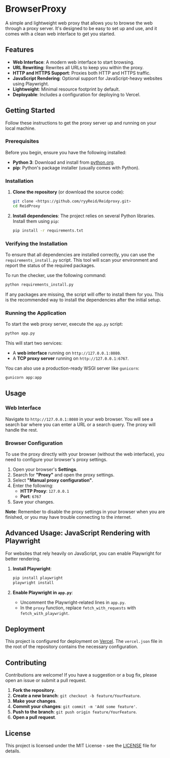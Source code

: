 # BrowserProxy

A simple and lightweight web proxy that allows you to browse the web through a proxy server. It's designed to be easy to set up and use, and it comes with a clean web interface to get you started.

## Features

*   **Web Interface**: A modern web interface to start browsing.
*   **URL Rewriting**: Rewrites all URLs to keep you within the proxy.
*   **HTTP and HTTPS Support**: Proxies both HTTP and HTTPS traffic.
*   **JavaScript Rendering**: Optional support for JavaScript-heavy websites using Playwright.
*   **Lightweight**: Minimal resource footprint by default.
*   **Deployable**: Includes a configuration for deploying to Vercel.

## Getting Started

Follow these instructions to get the proxy server up and running on your local machine.

### Prerequisites

Before you begin, ensure you have the following installed:

*   **Python 3**: Download and install from [python.org](https://www.python.org/downloads/).
*   **pip**: Python's package installer (usually comes with Python).

### Installation

1.  **Clone the repository** (or download the source code):
    ```bash
    git clone <https://github.com/ryyReid/Reidproxy.git>
    cd ReidProxy
    ```

2.  **Install dependencies**:
    The project relies on several Python libraries. Install them using `pip`:
    ```bash
    pip install -r requirements.txt
    ```

### Verifying the Installation

To ensure that all dependencies are installed correctly, you can use the `requirements_install.py` script. This tool will scan your environment and report the status of the required packages.

To run the checker, use the following command:

```bash
python requirements_install.py
```

If any packages are missing, the script will offer to install them for you. This is the recommended way to install the dependencies after the initial setup.

### Running the Application

To start the web proxy server, execute the `app.py` script:

```bash
python app.py
```

This will start two services:

*   A **web interface** running on `http://127.0.0.1:8080`.
*   A **TCP proxy server** running on `http://127.0.0.1:6767`.

You can also use a production-ready WSGI server like `gunicorn`:

```bash
gunicorn app:app
```

## Usage

### Web Interface

Navigate to `http://127.0.0.1:8080` in your web browser. You will see a search bar where you can enter a URL or a search query. The proxy will handle the rest.

### Browser Configuration

To use the proxy directly with your browser (without the web interface), you need to configure your browser's proxy settings.

1.  Open your browser's **Settings**.
2.  Search for **"Proxy"** and open the proxy settings.
3.  Select **"Manual proxy configuration"**.
4.  Enter the following:
    *   **HTTP Proxy**: `127.0.0.1`
    *   **Port**: `6767`
5.  Save your changes.

**Note**: Remember to disable the proxy settings in your browser when you are finished, or you may have trouble connecting to the internet.

## Advanced Usage: JavaScript Rendering with Playwright

For websites that rely heavily on JavaScript, you can enable Playwright for better rendering.

1.  **Install Playwright**:
    ```bash
    pip install playwright
    playwright install
    ```

2.  **Enable Playwright in `app.py`**:
    *   Uncomment the Playwright-related lines in `app.py`.
    *   In the `proxy` function, replace `fetch_with_requests` with `fetch_with_playwright`.

## Deployment

This project is configured for deployment on [Vercel](https://vercel.com/). The `vercel.json` file in the root of the repository contains the necessary configuration.

## Contributing

Contributions are welcome! If you have a suggestion or a bug fix, please open an issue or submit a pull request.

1.  **Fork the repository**.
2.  **Create a new branch**: `git checkout -b feature/YourFeature`.
3.  **Make your changes**.
4.  **Commit your changes**: `git commit -m 'Add some feature'`.
5.  **Push to the branch**: `git push origin feature/YourFeature`.
6.  **Open a pull request**.

## License

This project is licensed under the MIT License - see the [LICENSE](LICENSE) file for details.
